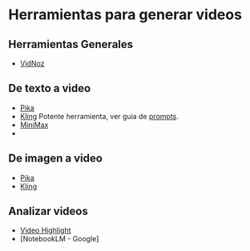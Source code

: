 # Herramientas para generar videos

## Herramientas Generales
* [VidNoz](https://es.vidnoz.com/)

## De texto a video
* [Pika](https://pika.art/home)
* [Kling]() Potente herramienta, ver guia de [prompts](https://filmart.ai/kling-ai-prompts-and-mastering-ai-video/).
* [MiniMax](https://minimax-ai.org/)
* 

## De imagen a video
* [Pika](https://pika.art/home)
* [Kling]()

## Analizar videos
* [Video Highlight](https://videohighlight.com/)
* [NotebookLM - Google]

